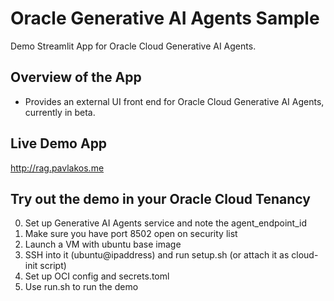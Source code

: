 # Oracle Generative AI Agents Sample

Demo Streamlit App for Oracle Cloud Generative AI Agents. 

## Overview of the App

- Provides an external UI front end for Oracle Cloud Generative AI Agents, currently in beta. 

## Live Demo App

http://rag.pavlakos.me


## Try out the demo in your Oracle Cloud Tenancy

0. Set up Generative AI Agents service and note the agent_endpoint_id
1. Make sure you have port 8502 open on security list
2. Launch a VM with ubuntu base image
3. SSH into it (ubuntu@ipaddress) and run setup.sh (or attach it as cloud-init script)
4. Set up OCI config and secrets.toml
5. Use run.sh to run the demo 

